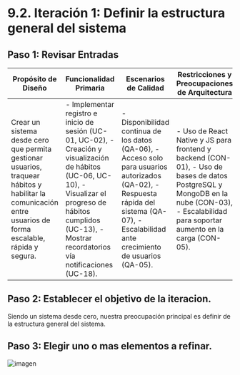 # 9.2. Iteración 1: Definir la estructura general del sistema

## Paso 1: Revisar Entradas
| **Propósito de Diseño**     | **Funcionalidad Primaria**     | **Escenarios de Calidad**       | **Restricciones y Preocupaciones de Arquitectura**      |
|-----------------------------|--------------------------------|--------------------------------|--------------------------------------------------------|
| Crear un sistema desde cero que permita gestionar usuarios, traquear hábitos y habilitar la comunicación entre usuarios de forma escalable, rápida y segura. | - Implementar registro e inicio de sesión (UC-01, UC-02), - Creación y visualización de hábitos (UC-06, UC-10), - Visualizar el progreso de hábitos cumplidos (UC-13), - Mostrar recordatorios vía notificaciones (UC-18).| - Disponibilidad continua de los datos (QA-06), - Acceso solo para usuarios autorizados (QA-02), - Respuesta rápida del sistema (QA-07), - Escalabilidad ante crecimiento de usuarios (QA-05). |- Uso de React Native y JS para frontend y backend (CON-01), - Uso de bases de datos PostgreSQL y MongoDB en la nube (CON-03), - Escalabilidad para soportar aumento en la carga (CON-05). |

## Paso 2: Establecer el objetivo de la iteracion.

Siendo un sistema desde cero, nuestra preocupación principal es definir de la estructura general del sistema.

## Paso 3: Elegir uno o mas elementos a refinar.


![imagen](https://github.com/user-attachments/assets/de831a56-ee03-43bb-8849-ae76183d36a2)
